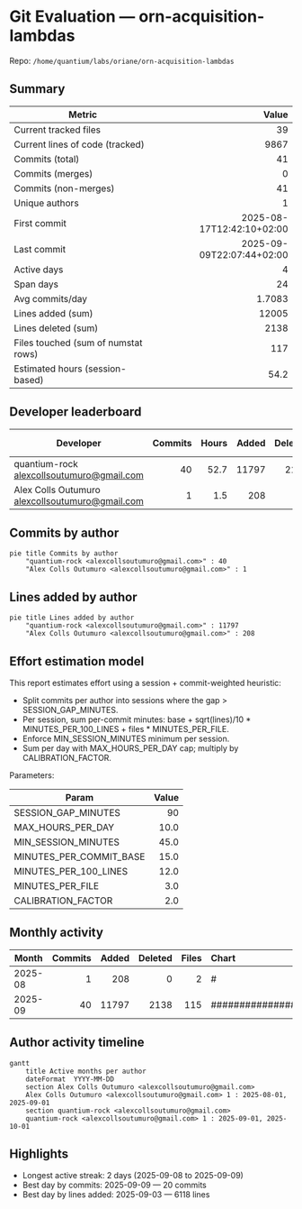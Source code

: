 # Git Evaluation — orn-acquisition-lambdas

Repo: `/home/quantium/labs/oriane/orn-acquisition-lambdas`

## Summary

| Metric | Value |
|---|---:|
| Current tracked files | 39 |
| Current lines of code (tracked) | 9867 |
| Commits (total) | 41 |
| Commits (merges) | 0 |
| Commits (non-merges) | 41 |
| Unique authors | 1 |
| First commit | 2025-08-17T12:42:10+02:00 |
| Last commit | 2025-09-09T22:07:44+02:00 |
| Active days | 4 |
| Span days | 24 |
| Avg commits/day | 1.7083 |
| Lines added (sum) | 12005 |
| Lines deleted (sum) | 2138 |
| Files touched (sum of numstat rows) | 117 |
| Estimated hours (session-based) | 54.2 |

## Developer leaderboard

| Developer | Commits | Hours | Added | Deleted | Files | Active days | First | Last | Avg size | Median size | Stars |
|---|---:|---:|---:|---:|---:|---:|---|---|---:|---:|:--:
| quantium-rock <alexcollsoutumuro@gmail.com> | 40 | 52.7 | 11797 | 2138 | 115 | 3 | 2025-09-03T12:23:42+02:00 | 2025-09-09T22:07:44+02:00 | 348.38 | 134.5 | ★★★★★ |
| Alex Colls Outumuro <alexcollsoutumuro@gmail.com> | 1 | 1.5 | 208 | 0 | 2 | 1 | 2025-08-17T12:42:10+02:00 | 2025-08-17T12:42:10+02:00 | 208.0 | 208.0 | ☆☆☆☆☆ |

## Commits by author

```mermaid
pie title Commits by author
    "quantium-rock <alexcollsoutumuro@gmail.com>" : 40
    "Alex Colls Outumuro <alexcollsoutumuro@gmail.com>" : 1
```

## Lines added by author

```mermaid
pie title Lines added by author
    "quantium-rock <alexcollsoutumuro@gmail.com>" : 11797
    "Alex Colls Outumuro <alexcollsoutumuro@gmail.com>" : 208
```

## Effort estimation model

This report estimates effort using a session + commit-weighted heuristic:
- Split commits per author into sessions where the gap > SESSION_GAP_MINUTES.
- Per session, sum per-commit minutes: base + sqrt(lines)/10 * MINUTES_PER_100_LINES + files * MINUTES_PER_FILE.
- Enforce MIN_SESSION_MINUTES minimum per session.
- Sum per day with MAX_HOURS_PER_DAY cap; multiply by CALIBRATION_FACTOR.

Parameters:

| Param | Value |
|---|---:|
| SESSION_GAP_MINUTES | 90 |
| MAX_HOURS_PER_DAY | 10.0 |
| MIN_SESSION_MINUTES | 45.0 |
| MINUTES_PER_COMMIT_BASE | 15.0 |
| MINUTES_PER_100_LINES | 12.0 |
| MINUTES_PER_FILE | 3.0 |
| CALIBRATION_FACTOR | 2.0 |

## Monthly activity

| Month | Commits | Added | Deleted | Files | Chart |
|---|---:|---:|---:|---:|:---|
| 2025-08 | 1 | 208 | 0 | 2 | # |
| 2025-09 | 40 | 11797 | 2138 | 115 | ######################################## |

## Author activity timeline

```mermaid
gantt
    title Active months per author
    dateFormat  YYYY-MM-DD
    section Alex Colls Outumuro <alexcollsoutumuro@gmail.com>
    Alex Colls Outumuro <alexcollsoutumuro@gmail.com> 1 : 2025-08-01, 2025-09-01
    section quantium-rock <alexcollsoutumuro@gmail.com>
    quantium-rock <alexcollsoutumuro@gmail.com> 1 : 2025-09-01, 2025-10-01
```

## Highlights

- Longest active streak: 2 days (2025-09-08 to 2025-09-09)
- Best day by commits: 2025-09-09 — 20 commits
- Best day by lines added: 2025-09-03 — 6118 lines

